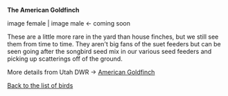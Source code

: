 **The American Goldfinch**

image female | image male <- coming soon

These are a little more rare in the yard than house finches, but we still see them from time to time.  They aren't big fans of the suet feeders but can be seen going after the songbird seed mix in our various seed feeders and picking up scatterings off of the ground.

More details from Utah DWR -> [American Goldfinch](https://fieldguide.wildlife.utah.gov/?species=spinus%20tristis)

[Back to the list of birds](/yardbirds)
